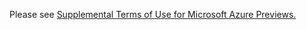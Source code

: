 Please see [Supplemental Terms of Use for Microsoft Azure Previews.](https://azure.microsoft.com/en-us/support/legal/preview-supplemental-terms/)